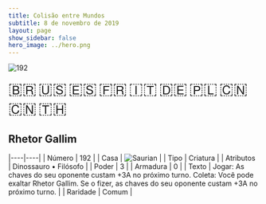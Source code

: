```yaml
---
title: Colisão entre Mundos
subtitle: 8 de novembro de 2019
layout: page
show_sidebar: false
hero_image: ../hero.png
---
```


![192](https://mastervault-storage-prod.s3.amazonaws.com/media/card_front/pt/452_192_9R3728QW3GXW_pt.png)

<span title="Português" style="font-size: 32px;cursor: pointer;" onclick="javascript:document.querySelector('img[alt=\'192\']').src=document.querySelector('img[alt=\'192\']').src.replace(/card_front\/[^/]+/, 'card_front/pt').replace(/_[^/.0-9]+\.png/, '_pt.png')">🇧🇷</span>
<span title="English" style="font-size: 32px;cursor: pointer;" onclick="javascript:document.querySelector('img[alt=\'192\']').src=document.querySelector('img[alt=\'192\']').src.replace(/card_front\/[^/]+/, 'card_front/en').replace(/_[^/.0-9]+\.png/, '_en.png')">🇺🇸</span>
<span title="Español" style="font-size: 32px;cursor: pointer;" onclick="javascript:document.querySelector('img[alt=\'192\']').src=document.querySelector('img[alt=\'192\']').src.replace(/card_front\/[^/]+/, 'card_front/es').replace(/_[^/.0-9]+\.png/, '_es.png')">🇪🇸</span>
<span title="Français" style="font-size: 32px;cursor: pointer;" onclick="javascript:document.querySelector('img[alt=\'192\']').src=document.querySelector('img[alt=\'192\']').src.replace(/card_front\/[^/]+/, 'card_front/fr').replace(/_[^/.0-9]+\.png/, '_fr.png')">🇫🇷</span>
<span title="Italiano" style="font-size: 32px;cursor: pointer;" onclick="javascript:document.querySelector('img[alt=\'192\']').src=document.querySelector('img[alt=\'192\']').src.replace(/card_front\/[^/]+/, 'card_front/it').replace(/_[^/.0-9]+\.png/, '_it.png')">🇮🇹</span>
<span title="Deutsche" style="font-size: 32px;cursor: pointer;" onclick="javascript:document.querySelector('img[alt=\'192\']').src=document.querySelector('img[alt=\'192\']').src.replace(/card_front\/[^/]+/, 'card_front/de').replace(/_[^/.0-9]+\.png/, '_de.png')">🇩🇪</span>
<span title="Polskie" style="font-size: 32px;cursor: pointer;" onclick="javascript:document.querySelector('img[alt=\'192\']').src=document.querySelector('img[alt=\'192\']').src.replace(/card_front\/[^/]+/, 'card_front/pl').replace(/_[^/.0-9]+\.png/, '_pl.png')">🇵🇱</span>
<span title="简体中文" style="font-size: 32px;cursor: pointer;" onclick="javascript:document.querySelector('img[alt=\'192\']').src=document.querySelector('img[alt=\'192\']').src.replace(/card_front\/[^/]+/, 'card_front/zh-hans').replace(/_[^/.0-9]+\.png/, '_zh-hans.png')">🇨🇳</span>
<span title="繁體中文" style="font-size: 32px;cursor: pointer;" onclick="javascript:document.querySelector('img[alt=\'192\']').src=document.querySelector('img[alt=\'192\']').src.replace(/card_front\/[^/]+/, 'card_front/zh-hant').replace(/_[^/.0-9]+\.png/, '_zh-hant.png')">🇨🇳</span>
<span title="ไทย" style="font-size: 32px;cursor: pointer;" onclick="javascript:document.querySelector('img[alt=\'192\']').src=document.querySelector('img[alt=\'192\']').src.replace(/card_front\/[^/]+/, 'card_front/th').replace(/_[^/.0-9]+\.png/, '_th.png')">🇹🇭</span>

## Rhetor Gallim

|----|----|
| Número | 192 |
| Casa | ![Saurian](https://archonarcana.com/images/thumb/9/9e/Saurian_P.png/22px-Saurian_P.png "Sauro") |
| Tipo | Criatura |
| Atributos | Dinossauro • Filósofo |
| Poder | 3 |
| Armadura | 0 |
| Texto | Jogar: As chaves do seu oponente custam +3A no próximo turno.  Coleta: Você pode exaltar Rhetor Gallim. Se o fizer, as chaves do seu oponente custam +3A no próximo turno. |
| Raridade | Comum |

